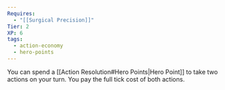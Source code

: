 ```yaml
---
Requires:
  - "[[Surgical Precision]]"
Tier: 2
XP: 6
tags:
  - action-economy
  - hero-points
---
```

You can spend a [[Action Resolution#Hero Points|Hero Point]] to take two actions on your turn. You pay the full tick cost of both actions.